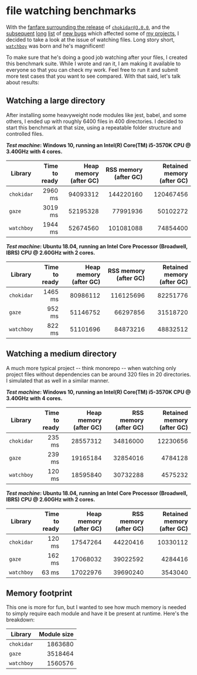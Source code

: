 # file watching benchmarks

With the [fanfare surrounding the release](https://paulmillr.com/posts/chokidar-3-save-32tb-of-traffic/) of [`chokidar@3.0.0`](https://github.com/paulmillr/chokidar), and the [subsequent](https://github.com/paulmillr/chokidar/issues/873) [long](https://github.com/paulmillr/chokidar/issues/860) [list](https://github.com/paulmillr/chokidar/issues/871) of [new bugs](https://github.com/paulmillr/chokidar/issues/865) which affected some of [my projects](https://github.com/catdad/electronmon), I decided to take a look at the issue of watching files. Long story short, [`watchboy`](https://github.com/catdad/watchboy) was born and he's magnificent!

To make sure that he's doing a good job watching after your files, I created this benchmark suite. While I wrote and ran it, I am making it available to everyone so that you can check my work. Feel free to run it and submit more test cases that you want to see compared. With that said, let's talk about results:

## Watching a large directory

After installing some heavyweight node modules like jest, babel, and some others, I ended up with roughly 6400 files in 400 directories. I decided to start this benchmark at that size, using a repeatable folder structure and controlled files.

**_Test machine_: Windows 10, running an Intel(R) Core(TM) i5-3570K CPU @ 3.40GHz with 4 cores.**

| Library | Time to ready | Heap memory (after GC) | RSS memory (after GC) | Retained memory (after GC) |
| --- | ---: | ---: | ---: | ---: |
| `chokidar` | 2960 ms | 94093312 | 144220160 | 120467456 |
| `gaze`     | 3019 ms | 52195328 |  77991936 |  50102272 |
| `watchboy` | 1944 ms | 52674560 | 101081088 |  74854400 |

**_Test machine_: Ubuntu 18.04, running an Intel Core Processor (Broadwell, IBRS) CPU @ 2.60GHz with 2 cores.**

| Library | Time to ready | Heap memory (after GC) | RSS memory (after GC) | Retained memory (after GC) |
| --- | ---: | ---: | ---: | ---: |
| `chokidar` | 1465 ms | 80986112 | 116125696 | 82251776 |
| `gaze`     |  952 ms | 51146752 |  66297856 | 31518720 |
| `watchboy` |  822 ms | 51101696 |  84873216 | 48832512 |

## Watching a medium directory

A much more typical project -- think monorepo -- when watching only project files without dependencies can be around 320 files in 20 directories. I simulated that as well in a similar manner.

**_Test machine_: Windows 10, running an Intel(R) Core(TM) i5-3570K CPU @ 3.40GHz with 4 cores.**

| Library | Time to ready | Heap memory (after GC) | RSS memory (after GC) | Retained memory (after GC) |
| --- | ---: | ---: | ---: | ---: |
| `chokidar` | 235 ms | 28557312 | 34816000 | 12230656 |
| `gaze`     | 239 ms | 19165184 | 32854016 |  4784128 |
| `watchboy` | 120 ms | 18595840 | 30732288 |  4575232 |

**_Test machine_: Ubuntu 18.04, running an Intel Core Processor (Broadwell, IBRS) CPU @ 2.60GHz with 2 cores.**

| Library | Time to ready | Heap memory (after GC) | RSS memory (after GC) | Retained memory (after GC) |
| --- | ---: | ---: | ---: | ---: |
| `chokidar` | 120 ms | 17547264 | 44220416 | 10330112 |
| `gaze`     | 162 ms | 17068032 | 39022592 |  4284416 |
| `watchboy` |  63 ms | 17022976 | 39690240 |  3543040 |

## Memory footprint

This one is more for fun, but I wanted to see how much memory is needed to simply require each module and have it be present at runtime. Here's the breakdown:

| Library | Module size |
| --- | ---: |
| `chokidar` | 1863680 |
| `gaze`     | 3518464 |
| `watchboy` | 1560576 |
